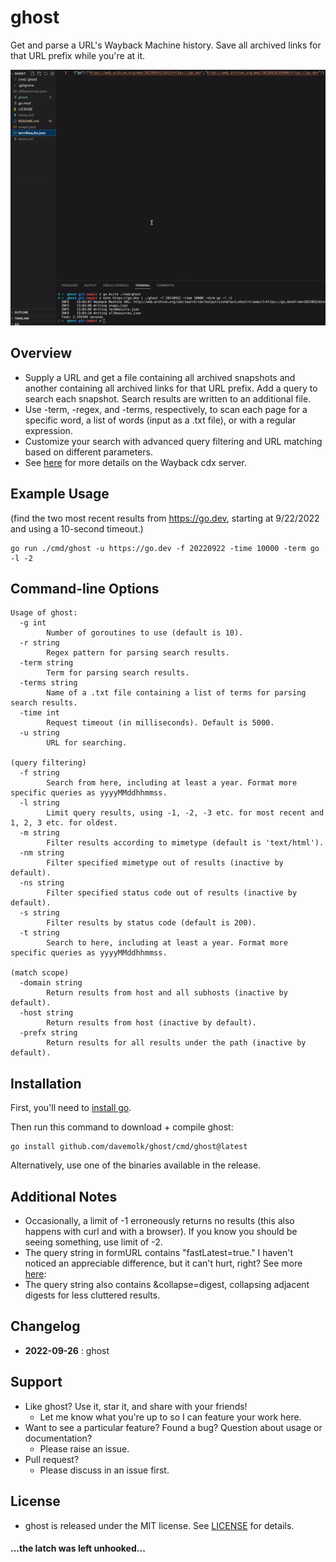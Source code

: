 # ghost
Get and parse a URL's Wayback Machine history. Save all archived links for that URL prefix while you're at it.

![demo](ghost.gif)

## Overview
* Supply a URL and get a file containing all archived snapshots and another containing all archived links for that URL prefix. Add a query to search each snapshot. Search results are written to an additional file.
* Use -term, -regex, and -terms, respectively, to scan each page for a specific word, a list of words (input as a .txt file), or with a regular expression.
* Customize your search with advanced query filtering and URL matching based on different parameters.
* See [here](https://github.com/internetarchive/wayback/tree/master/wayback-cdx-server) for more details on the Wayback cdx server.

## Example Usage
(find the two most recent results from https://go.dev, starting at 9/22/2022 and using a 10-second timeout.)
```
go run ./cmd/ghost -u https://go.dev -f 20220922 -time 10000 -term go -l -2
```

## Command-line Options
```
Usage of ghost:
  -g int
    	Number of goroutines to use (default is 10).
  -r string
    	Regex pattern for parsing search results.
  -term string
    	Term for parsing search results.
  -terms string
    	Name of a .txt file containing a list of terms for parsing search results.
  -time int
    	Request timeout (in milliseconds). Default is 5000.
  -u string
    	URL for searching.

(query filtering)
  -f string
    	Search from here, including at least a year. Format more specific queries as yyyyMMddhhmmss.
  -l string
    	Limit query results, using -1, -2, -3 etc. for most recent and 1, 2, 3 etc. for oldest.
  -m string
        Filter results according to mimetype (default is 'text/html').
  -nm string
        Filter specified mimetype out of results (inactive by default).
  -ns string
        Filter specified status code out of results (inactive by default).
  -s string
        Filter results by status code (default is 200).
  -t string
    	Search to here, including at least a year. Format more specific queries as yyyyMMddhhmmss.

(match scope)
  -domain string
        Return results from host and all subhosts (inactive by default).
  -host string
        Return results from host (inactive by default).
  -prefx string
        Return results for all results under the path (inactive by default).
```

## Installation
First, you'll need to [install go](https://golang.org/doc/install).

Then run this command to download + compile ghost:
```
go install github.com/davemolk/ghost/cmd/ghost@latest
```
Alternatively, use one of the binaries available in the release.

## Additional Notes
* Occasionally, a limit of -1 erroneously returns no results (this also happens with curl and with a browser). If you know you should be seeing something, use limit of -2.
* The query string in formURL contains "fastLatest=true." I haven't noticed an appreciable difference, but it can't hurt, right? See more [here](https://github.com/internetarchive/wayback/tree/master/wayback-cdx-server):
* The query string also contains &collapse=digest, collapsing adjacent digests for less cluttered results.

## Changelog
*    **2022-09-26** : ghost

## Support
* Like ghost? Use it, star it, and share with your friends!
    - Let me know what you're up to so I can feature your work here.
* Want to see a particular feature? Found a bug? Question about usage or documentation?
    - Please raise an issue.
* Pull request?
    - Please discuss in an issue first. 

## License
* ghost is released under the MIT license. See [LICENSE](LICENSE) for details.

#### ...the latch was left unhooked...
